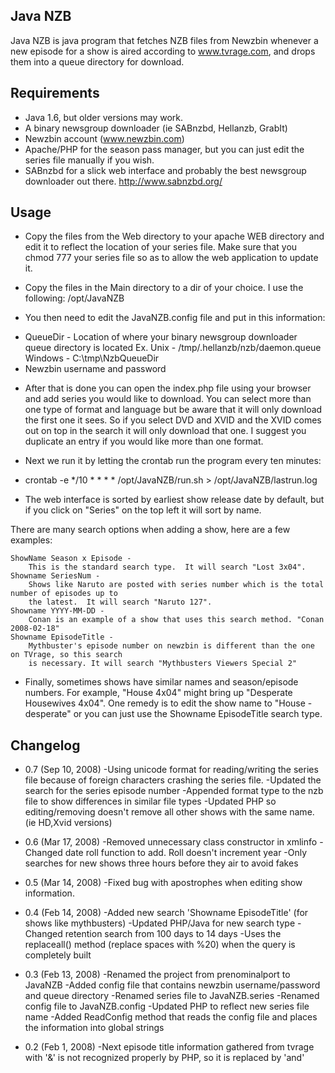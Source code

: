 Java NZB
---------------

Java NZB is java program that fetches NZB files from Newzbin whenever a
new episode for a show is aired according to www.tvrage.com, and drops them into a
queue directory for download.

Requirements
---------------

 * Java 1.6, but older versions may work.
 * A binary newsgroup downloader (ie SABnzbd, Hellanzb, GrabIt)
 * Newzbin account (www.newzbin.com)
 * Apache/PHP for the season pass manager, but you can just edit the series file manually if you wish.
 * SABnzbd for a slick web interface and probably the best newsgroup downloader out there.
   http://www.sabnzbd.org/

Usage
---------------

- Copy the files from the Web directory to your apache WEB directory and edit it to 
reflect the location of your series file.  Make sure that you chmod 777 your 
series file so as to allow the web application to update it.

- Copy the files in the Main directory to a dir of your choice.  I use the following:
/opt/JavaNZB

- You then need to edit the JavaNZB.config file and put in this information:
 * QueueDir - Location of where your binary newsgroup downloader queue directory is located
   Ex. Unix - /tmp/.hellanzb/nzb/daemon.queue
       Windows - C:\\tmp\\NzbQueueDir
 * Newzbin username and password


- After that is done you can open the index.php file using your browser and add
series you would like to download.  You can select more than one type of format
and language but be aware that it will only download the first one it sees.
So if you select DVD and XVID and the XVID comes out on top in the search it will
only download that one.  I suggest you duplicate an entry if you would like more
than one format.

- Next we run it by letting the crontab run the program every ten minutes:

- crontab -e
  */10 * * * *    /opt/JavaNZB/run.sh > /opt/JavaNZB/lastrun.log

- The web interface is sorted by earliest show release date by default, but if you click on "Series"
on the top left it will sort by name.  

There are many search options when adding a show, here are a few examples:

    ShowName Season x Episode - 
		This is the standard search type.  It will search "Lost 3x04".
	Showname SeriesNum - 
		Shows like Naruto are posted with series number which is the total number of episodes up to
		the latest.  It will search "Naruto 127".
	Showname YYYY-MM-DD - 
		Conan is an example of a show that uses this search method. "Conan 2008-02-18"
	Showname EpisodeTitle - 
		Mythbuster's episode number on newzbin is different than the one on TVrage, so this search
		is necessary. It will search "Mythbusters Viewers Special 2"

- Finally, sometimes shows have similar names and season/episode numbers.  For example, "House 4x04" might
bring up "Desperate Housewives 4x04".  One remedy is to edit the show name to "House -desperate" or you
can just use the Showname EpisodeTitle search type.

Changelog
---------------
* 0.7 (Sep 10, 2008)
-Using unicode format for reading/writing the series file because of foreign characters crashing the series file.
-Updated the search for the series episode number
-Appended format type to the nzb file to show differences in similar file types
-Updated PHP so editing/removing doesn't remove all other shows with the same name. (ie HD,Xvid versions)

* 0.6 (Mar 17, 2008)
-Removed unnecessary class constructor in xmlinfo
-Changed date roll function to add.  Roll doesn't increment year
-Only searches for new shows three hours before they air to avoid fakes

* 0.5 (Mar 14, 2008)
-Fixed bug with apostrophes when editing show information.

* 0.4 (Feb 14, 2008)
-Added new search 'Showname EpisodeTitle' (for shows like mythbusters)
-Updated PHP/Java for new search type
-Changed retention search from 100 days to 14 days
-Uses the replaceall() method (replace spaces with %20) when the query is completely built

* 0.3 (Feb 13, 2008)
-Renamed the project from prenominalport to JavaNZB
-Added config file that contains newzbin username/password and queue directory
-Renamed series file to JavaNZB.series
-Renamed config file to JavaNZB.config
-Updated PHP to reflect new series file name
-Added ReadConfig method that reads the config file and places the information into global strings

* 0.2 (Feb 1, 2008)
-Next episode title information gathered from tvrage with '&' is not recognized properly by PHP, so it is replaced by 'and'

